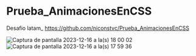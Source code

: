 # Prueba_AnimacionesEnCSS
Desafio latam_
https://github.com/niconstvc/Prueba_AnimacionesEnCSS

![Captura de pantalla 2023-12-16 a la(s) 18 00 02](https://github.com/niconstvc/Prueba_AnimacionesEnCSS/assets/120123429/f1df814e-573f-4f63-963f-acdca56612af) ![Captura de pantalla 2023-12-16 a la(s) 17 59 36](https://github.com/niconstvc/Prueba_AnimacionesEnCSS/assets/120123429/e177f4fb-be80-43bc-b2f1-f5df11d66348)  

